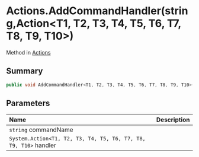 # Actions.AddCommandHandler(string,Action<T1, T2, T3, T4, T5, T6, T7, T8, T9, T10>)

Method in [Actions](/api/csharp/yarn.unity.actions.md)

## Summary



```csharp
public void AddCommandHandler<T1, T2, T3, T4, T5, T6, T7, T8, T9, T10>(string commandName, Action<T1, T2, T3, T4, T5, T6, T7, T8, T9, T10> handler);
```

## Parameters

|Name|Description|
|:---|:---|
|`string` commandName||
|`System.Action<T1, T2, T3, T4, T5, T6, T7, T8, T9, T10>` handler||

